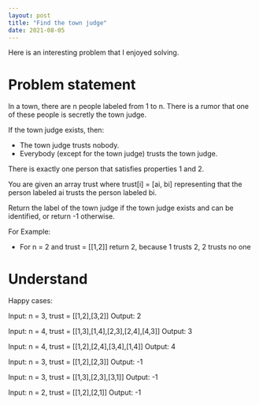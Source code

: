 ```yaml
---
layout: post
title: "Find the town judge"
date: 2021-08-05
---
```

Here is an interesting problem that I enjoyed solving.

# Problem statement

In a town, there are n people labeled from 1 to n. There is a rumor that one of these people is secretly the town judge.

If the town judge exists, then:

- The town judge trusts nobody.
- Everybody (except for the town judge) trusts the town judge.

There is exactly one person that satisfies properties 1 and 2.

You are given an array trust where trust[i] = [ai, bi] representing that the person labeled ai trusts the person labeled bi.

Return the label of the town judge if the town judge exists and can be identified, or return -1 otherwise.

For Example:
- For n = 2 and trust = [[1,2]] return 2, because 1 trusts 2, 2 trusts no one

# Understand 

Happy cases:

Input: n = 3, trust = [[1,2],[3,2]]
Output: 2

Input: n = 4, trust = [[1,3],[1,4],[2,3],[2,4],[4,3]]
Output: 3

Input: n = 4, trust = [[1,2],[2,4],[3,4],[1,4]]
Output: 4

Input: n = 3, trust = [[1,2],[2,3]]
Output: -1

Input: n = 3, trust = [[1,3],[2,3],[3,1]]
Output: -1

Input: n = 2, trust = [[1,2],[2,1]]
Output: -1

